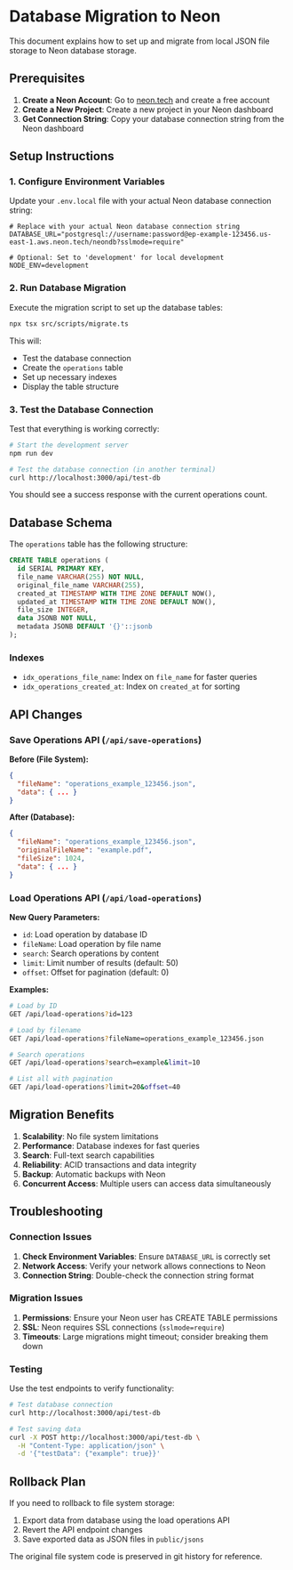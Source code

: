 # Database Migration to Neon

This document explains how to set up and migrate from local JSON file storage to Neon database storage.

## Prerequisites

1. **Create a Neon Account**: Go to [neon.tech](https://neon.tech) and create a free account
2. **Create a New Project**: Create a new project in your Neon dashboard
3. **Get Connection String**: Copy your database connection string from the Neon dashboard

## Setup Instructions

### 1. Configure Environment Variables

Update your `.env.local` file with your actual Neon database connection string:

```env
# Replace with your actual Neon database connection string
DATABASE_URL="postgresql://username:password@ep-example-123456.us-east-1.aws.neon.tech/neondb?sslmode=require"

# Optional: Set to 'development' for local development
NODE_ENV=development
```

### 2. Run Database Migration

Execute the migration script to set up the database tables:

```bash
npx tsx src/scripts/migrate.ts
```

This will:
- Test the database connection
- Create the `operations` table
- Set up necessary indexes
- Display the table structure

### 3. Test the Database Connection

Test that everything is working correctly:

```bash
# Start the development server
npm run dev

# Test the database connection (in another terminal)
curl http://localhost:3000/api/test-db
```

You should see a success response with the current operations count.

## Database Schema

The `operations` table has the following structure:

```sql
CREATE TABLE operations (
  id SERIAL PRIMARY KEY,
  file_name VARCHAR(255) NOT NULL,
  original_file_name VARCHAR(255),
  created_at TIMESTAMP WITH TIME ZONE DEFAULT NOW(),
  updated_at TIMESTAMP WITH TIME ZONE DEFAULT NOW(),
  file_size INTEGER,
  data JSONB NOT NULL,
  metadata JSONB DEFAULT '{}'::jsonb
);
```

### Indexes

- `idx_operations_file_name`: Index on `file_name` for faster queries
- `idx_operations_created_at`: Index on `created_at` for sorting

## API Changes

### Save Operations API (`/api/save-operations`)

**Before (File System):**
```json
{
  "fileName": "operations_example_123456.json",
  "data": { ... }
}
```

**After (Database):**
```json
{
  "fileName": "operations_example_123456.json",
  "originalFileName": "example.pdf",
  "fileSize": 1024,
  "data": { ... }
}
```

### Load Operations API (`/api/load-operations`)

**New Query Parameters:**
- `id`: Load operation by database ID
- `fileName`: Load operation by file name
- `search`: Search operations by content
- `limit`: Limit number of results (default: 50)
- `offset`: Offset for pagination (default: 0)

**Examples:**
```bash
# Load by ID
GET /api/load-operations?id=123

# Load by filename
GET /api/load-operations?fileName=operations_example_123456.json

# Search operations
GET /api/load-operations?search=example&limit=10

# List all with pagination
GET /api/load-operations?limit=20&offset=40
```

## Migration Benefits

1. **Scalability**: No file system limitations
2. **Performance**: Database indexes for fast queries
3. **Search**: Full-text search capabilities
4. **Reliability**: ACID transactions and data integrity
5. **Backup**: Automatic backups with Neon
6. **Concurrent Access**: Multiple users can access data simultaneously

## Troubleshooting

### Connection Issues

1. **Check Environment Variables**: Ensure `DATABASE_URL` is correctly set
2. **Network Access**: Verify your network allows connections to Neon
3. **Connection String**: Double-check the connection string format

### Migration Issues

1. **Permissions**: Ensure your Neon user has CREATE TABLE permissions
2. **SSL**: Neon requires SSL connections (`sslmode=require`)
3. **Timeouts**: Large migrations might timeout; consider breaking them down

### Testing

Use the test endpoints to verify functionality:

```bash
# Test database connection
curl http://localhost:3000/api/test-db

# Test saving data
curl -X POST http://localhost:3000/api/test-db \
  -H "Content-Type: application/json" \
  -d '{"testData": {"example": true}}'
```

## Rollback Plan

If you need to rollback to file system storage:

1. Export data from database using the load operations API
2. Revert the API endpoint changes
3. Save exported data as JSON files in `public/jsons`

The original file system code is preserved in git history for reference.
